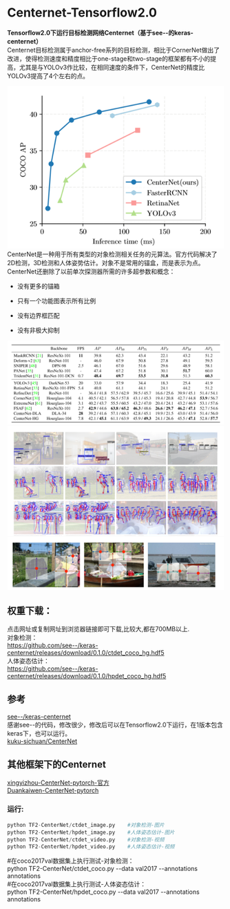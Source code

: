 # Centernet-Tensorflow2.0
__Tensorflow2.0下运行目标检测网络Centernet（基于see--的keras-centernet）__<br>
Centernet目标检测属于anchor-free系列的目标检测，相比于CornerNet做出了改进，使得检测速度和精度相比于one-stage和two-stage的框架都有不小的提高，尤其是与YOLOv3作比较，在相同速度的条件下，CenterNet的精度比YOLOv3提高了4个左右的点。<br>

![Centernet](https://github.com/1044197988/Centernet-Tensorflow2.0/blob/master/image/Centernet.png)
<br>
CenterNet是一种用于所有类型的对象检测相关任务的元算法。官方代码解决了2D检测，3D检测和人体姿势估计。对象不是常用的锚盒，而是表示为点。CenterNet还删除了以前单次探测器所需的许多超参数和概念：

* 没有更多的锚箱<br>
- 只有一个功能图表示所有比例<br>
* 没有边界框匹配<br>
- 没有非极大抑制<br>

![Centernet](https://github.com/1044197988/Centernet-Tensorflow2.0/blob/master/image/compare.png)
<br>
![Centernet](https://github.com/1044197988/Centernet-Tensorflow2.0/blob/master/image/image1.png)
<br>
![Centernet](https://github.com/1044197988/Centernet-Tensorflow2.0/blob/master/image/image2.png)
<br>

权重下载：
--- 
点击网址或复制网址到浏览器链接即可下载,比较大,都在700MB以上.<br>
对象检测：<br>
https://github.com/see--/keras-centernet/releases/download/0.1.0/ctdet_coco_hg.hdf5<br>
人体姿态估计：<br>
https://github.com/see--/keras-centernet/releases/download/0.1.0/hpdet_coco_hg.hdf5

## 参考
[see--/keras-centernet](https://github.com/see--/keras-centernet)<br>
感谢see--的代码，修改很少，修改后可以在Tensorflow2.0下运行，在1版本包含keras下，也可以运行。<br>
[kuku-sichuan/CenterNet](https://github.com/kuku-sichuan/CenterNet)

## 其他框架下的Centernet
[xingyizhou-CenterNet-pytorch-官方](https://github.com/xingyizhou/CenterNet)<br>
[Duankaiwen-CenterNet-pytorch](https://github.com/Duankaiwen/CenterNet)<br>

### 运行:
```Python
python TF2-CenterNet/ctdet_image.py    #对象检测-图片
python TF2-CenterNet/hpdet_image.py    #人体姿态估计-图片
python TF2-CenterNet/ctdet_video.py    #对象检测-视频
python TF2-CenterNet/hpdet_video.py    #人体姿态估计-视频
```
#在coco2017val数据集上执行测试-对象检测：<br>
python TF2-CenterNet/ctdet_coco.py --data val2017 --annotations annotations <br>
#在coco2017val数据集上执行测试-人体姿态估计：<br>
python TF2-CenterNet/hpdet_coco.py --data val2017 --annotations annotations 


